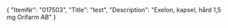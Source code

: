 {
  "ItemNr": "017503",
  "Title": "test",
  "Description": "Exelon, kapsel, hård 1,5 mg Orifarm AB"
}